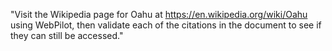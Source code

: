 "Visit the Wikipedia page for Oahu at https://en.wikipedia.org/wiki/Oahu using WebPilot, then validate each of the citations in the document to see if they can still be accessed."